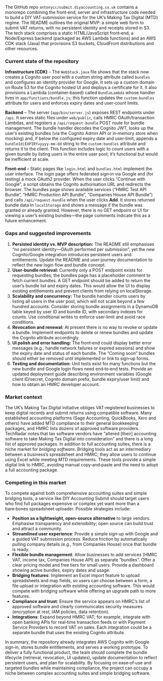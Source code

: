 The GitHub repo `antonycc/submit.diyaccounting.co.uk` contains a monorepo combining the front‑end, server and infrastructure code needed to build a DIY VAT‑submission service for the UK’s Making Tax Digital (MTD) regime.  The README outlines the original MVP: a simple web form to submit VAT returns, with no persistent identity and receipts stored in S3.  The tech stack comprises a static HTML/JavaScript front‑end, a Node/Express backend (packaged as AWS Lambda functions) and an AWS CDK stack (Java) that provisions S3 buckets, CloudFront distributions and other resources.

### Current state of the repository

**Infrastructure (CDK)** – The `WebStack.java` file shows that the stack now creates a Cognito user pool with a custom string attribute called `bundles` and configures an identity provider for Google.  It sets up a custom domain on Route 53 for the Cognito hosted UI and deploys a certificate for it.  It also provisions a Lambda (container‑based) called `BundleLambda` whose handler lives in `app/functions/bundle.js`; this function updates the `custom:bundles` attribute for users and enforces expiry dates and user‑count limits.

**Backend** – The server (`app/bin/server.js`) exposes REST endpoints under `/api`.  It serves static files under `web/public`, calls HMRC OAuth/transaction Lambdas, and registers a `/api/request-bundle` POST route for bundle management.  The bundle handler decodes the Cognito JWT, looks up the user’s existing bundles (via the Cognito Admin API or in‑memory store when mocking) and, if below the configured expiry date and user‑limit, appends a `bundleId|EXPIRY=yyyy-mm-dd` string to the `custom:bundles` attribute and returns it to the client.  This function includes logic to count users with a given bundle by listing users in the entire user pool; it’s functional but would be inefficient at scale.

**Front‑end** – Static pages like `login.html` and `bundles.html` implement the user interface.  The login page offers federated sign‑in via Google and (for testing) a mock OAuth2 provider.  When the user clicks “Continue with Google”, a script obtains the Cognito authorisation URL and redirects the browser.  The bundles page shows available services (“HMRC Test API Bundle”, “HMRC Production API Bundle”, “Companies House API Bundle”) and calls `/api/request-bundle` when the user clicks **Add**.  It stores returned bundle data in `localStorage` and shows a message if the bundle was granted or already granted.  However, there is no GET endpoint or UI for viewing a user’s existing bundles—the page comments indicate this as a future enhancement.

### Gaps and suggested improvements

1. **Persisted identity vs. MVP description:**  The README still emphasises “no persistent identity—OAuth performed per submission”, yet the new Cognito/Google integration introduces persistent users and entitlements.  Update the README and user‑journey documentation to reflect the new login flow and bundle concept.
2. **User‑bundle retrieval:**  Currently only a POST endpoint exists for requesting bundles; the bundles page has a placeholder comment to fetch current bundles.  A GET endpoint should be added to return the user’s bundle list and expiry dates.  This would allow the UI to display existing entitlements and prevent clients from relying on localStorage.
3. **Scalability and concurrency:**  The bundle handler counts users by listing all users in the user pool, which will not scale beyond a few hundred accounts.  Consider storing bundle assignments in a DynamoDB table keyed by user ID and bundle ID, with secondary indexes for counts.  Use conditional writes to enforce user‑limit and avoid race conditions.
4. **Revocation and renewal:**  At present there is no way to revoke or update a bundle.  Implement endpoints to delete or renew bundles and update the Cognito attribute accordingly.
5. **UI polish and error handling:**  The front‑end could display better error messages (e.g., handle network failures or expired sessions) and show the expiry date and status of each bundle.  The “Coming soon” bundles should either be removed until implemented or link to sign‑up forms.
6. **Testing and documentation:**  Unit tests exist for many functions but the new bundle and Google login flows need end‑to‑end tests.  Provide an updated deployment guide describing environment variables (Google client ID/secret, Cognito domain prefix, bundle expiry/user limit) and how to obtain an HMRC developer account.

### Market context

The UK’s Making Tax Digital initiative obliges VAT‑registered businesses to keep digital records and submit returns using compatible software.  Many established accounting platforms (Sage Accounting, QuickBooks, Xero and others) have added MTD compliance to their general bookkeeping packages, and HMRC lists dozens of approved software providers.  TechRadar notes that tax software vendors have “altered \[their] accounting software to take Making Tax Digital into consideration” and there is a long list of approved packages.  In addition to full accounting suites, there is a niche market for *bridging software*.  Bridging tools act as an intermediary between a business’s spreadsheet and HMRC; they allow users to continue using Excel while meeting MTD requirements.  These tools provide a simple digital link to HMRC, avoiding manual copy‑and‑paste and the need to adopt a full accounting package.

### Competing in this market

To compete against both comprehensive accounting suites and simple bridging tools, a service like DIY Accounting Submit should target users who find full packages expensive or complex yet want more than a bare‑bones spreadsheet uploader.  Possible strategies include:

* **Position as a lightweight, open‑source alternative** to large vendors.  Emphasise transparency and extensibility; open source can build trust and attract a community.
* **Streamlined user experience**: Provide a simple sign‑up with Google and a guided VAT submission process.  Reduce friction by automatically pulling company details (e.g., from Companies House) once that bundle is ready.
* **Flexible bundle management**: Allow businesses to add services (HMRC VAT, income tax, Companies House API) as separate “bundles”.  Offer a clear pricing model and free tiers for small users.  Provide a dashboard showing active bundles, expiry dates and usage.
* **Bridging features**: Implement an Excel import feature to upload spreadsheets and map fields, so users can choose between a form, a file upload or integration with existing accounting software.  This would compete with bridging software while offering an upgrade path to more features.
* **Compliance and trust**: Ensure the service appears on HMRC’s list of approved software and clearly communicates security measures (encryption at rest, IAM policies, data retention).
* **Integrations**: Expand beyond HMRC VAT; for example, integrate with open banking APIs for real‑time transaction feeds or with Payment Service Providers to record VAT on sales.  Each integration could be a separate bundle that uses the existing Cognito attribute.

In summary, the repository already integrates AWS Cognito with Google sign‑in, stores bundle entitlements, and serves a working prototype.  To deliver a fully functional product, the team should complete the bundle lifecycle (retrieval, revocation, UI updates), update documentation to reflect persistent users, and plan for scalability.  By focusing on ease‑of‑use and targeted bundles while maintaining compliance, the project can occupy a niche between complex accounting suites and simple bridging software.
